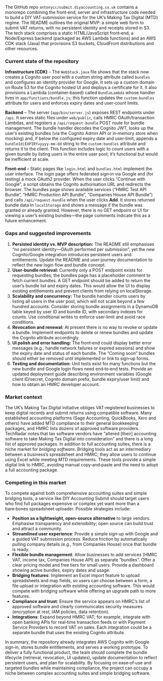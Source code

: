 The GitHub repo `antonycc/submit.diyaccounting.co.uk` contains a monorepo combining the front‑end, server and infrastructure code needed to build a DIY VAT‑submission service for the UK’s Making Tax Digital (MTD) regime.  The README outlines the original MVP: a simple web form to submit VAT returns, with no persistent identity and receipts stored in S3.  The tech stack comprises a static HTML/JavaScript front‑end, a Node/Express backend (packaged as AWS Lambda functions) and an AWS CDK stack (Java) that provisions S3 buckets, CloudFront distributions and other resources.

### Current state of the repository

**Infrastructure (CDK)** – The `WebStack.java` file shows that the stack now creates a Cognito user pool with a custom string attribute called `bundles` and configures an identity provider for Google.  It sets up a custom domain on Route 53 for the Cognito hosted UI and deploys a certificate for it.  It also provisions a Lambda (container‑based) called `BundleLambda` whose handler lives in `app/functions/bundle.js`; this function updates the `custom:bundles` attribute for users and enforces expiry dates and user‑count limits.

**Backend** – The server (`app/bin/server.js`) exposes REST endpoints under `/api`.  It serves static files under `web/public`, calls HMRC OAuth/transaction Lambdas, and registers a `/api/request-bundle` POST route for bundle management.  The bundle handler decodes the Cognito JWT, looks up the user’s existing bundles (via the Cognito Admin API or in‑memory store when mocking) and, if below the configured expiry date and user‑limit, appends a `bundleId|EXPIRY=yyyy-mm-dd` string to the `custom:bundles` attribute and returns it to the client.  This function includes logic to count users with a given bundle by listing users in the entire user pool; it’s functional but would be inefficient at scale.

**Front‑end** – Static pages like `login.html` and `bundles.html` implement the user interface.  The login page offers federated sign‑in via Google and (for testing) a mock OAuth2 provider.  When the user clicks “Continue with Google”, a script obtains the Cognito authorisation URL and redirects the browser.  The bundles page shows available services (“HMRC Test API Bundle”, “HMRC Production API Bundle”, “Companies House API Bundle”) and calls `/api/request-bundle` when the user clicks **Add**.  It stores returned bundle data in `localStorage` and shows a message if the bundle was granted or already granted.  However, there is no GET endpoint or UI for viewing a user’s existing bundles—the page comments indicate this as a future enhancement.

### Gaps and suggested improvements

1. **Persisted identity vs. MVP description:**  The README still emphasises “no persistent identity—OAuth performed per submission”, yet the new Cognito/Google integration introduces persistent users and entitlements.  Update the README and user‑journey documentation to reflect the new login flow and bundle concept.
2. **User‑bundle retrieval:**  Currently only a POST endpoint exists for requesting bundles; the bundles page has a placeholder comment to fetch current bundles.  A GET endpoint should be added to return the user’s bundle list and expiry dates.  This would allow the UI to display existing entitlements and prevent clients from relying on localStorage.
3. **Scalability and concurrency:**  The bundle handler counts users by listing all users in the user pool, which will not scale beyond a few hundred accounts.  Consider storing bundle assignments in a DynamoDB table keyed by user ID and bundle ID, with secondary indexes for counts.  Use conditional writes to enforce user‑limit and avoid race conditions.
4. **Revocation and renewal:**  At present there is no way to revoke or update a bundle.  Implement endpoints to delete or renew bundles and update the Cognito attribute accordingly.
5. **UI polish and error handling:**  The front‑end could display better error messages (e.g., handle network failures or expired sessions) and show the expiry date and status of each bundle.  The “Coming soon” bundles should either be removed until implemented or link to sign‑up forms.
6. **Testing and documentation:**  Unit tests exist for many functions but the new bundle and Google login flows need end‑to‑end tests.  Provide an updated deployment guide describing environment variables (Google client ID/secret, Cognito domain prefix, bundle expiry/user limit) and how to obtain an HMRC developer account.

### Market context

The UK’s Making Tax Digital initiative obliges VAT‑registered businesses to keep digital records and submit returns using compatible software.  Many established accounting platforms (Sage Accounting, QuickBooks, Xero and others) have added MTD compliance to their general bookkeeping packages, and HMRC lists dozens of approved software providers.  TechRadar notes that tax software vendors have “altered \[their] accounting software to take Making Tax Digital into consideration” and there is a long list of approved packages.  In addition to full accounting suites, there is a niche market for *bridging software*.  Bridging tools act as an intermediary between a business’s spreadsheet and HMRC; they allow users to continue using Excel while meeting MTD requirements.  These tools provide a simple digital link to HMRC, avoiding manual copy‑and‑paste and the need to adopt a full accounting package.

### Competing in this market

To compete against both comprehensive accounting suites and simple bridging tools, a service like DIY Accounting Submit should target users who find full packages expensive or complex yet want more than a bare‑bones spreadsheet uploader.  Possible strategies include:

* **Position as a lightweight, open‑source alternative** to large vendors.  Emphasise transparency and extensibility; open source can build trust and attract a community.
* **Streamlined user experience**: Provide a simple sign‑up with Google and a guided VAT submission process.  Reduce friction by automatically pulling company details (e.g., from Companies House) once that bundle is ready.
* **Flexible bundle management**: Allow businesses to add services (HMRC VAT, income tax, Companies House API) as separate “bundles”.  Offer a clear pricing model and free tiers for small users.  Provide a dashboard showing active bundles, expiry dates and usage.
* **Bridging features**: Implement an Excel import feature to upload spreadsheets and map fields, so users can choose between a form, a file upload or integration with existing accounting software.  This would compete with bridging software while offering an upgrade path to more features.
* **Compliance and trust**: Ensure the service appears on HMRC’s list of approved software and clearly communicates security measures (encryption at rest, IAM policies, data retention).
* **Integrations**: Expand beyond HMRC VAT; for example, integrate with open banking APIs for real‑time transaction feeds or with Payment Service Providers to record VAT on sales.  Each integration could be a separate bundle that uses the existing Cognito attribute.

In summary, the repository already integrates AWS Cognito with Google sign‑in, stores bundle entitlements, and serves a working prototype.  To deliver a fully functional product, the team should complete the bundle lifecycle (retrieval, revocation, UI updates), update documentation to reflect persistent users, and plan for scalability.  By focusing on ease‑of‑use and targeted bundles while maintaining compliance, the project can occupy a niche between complex accounting suites and simple bridging software.
